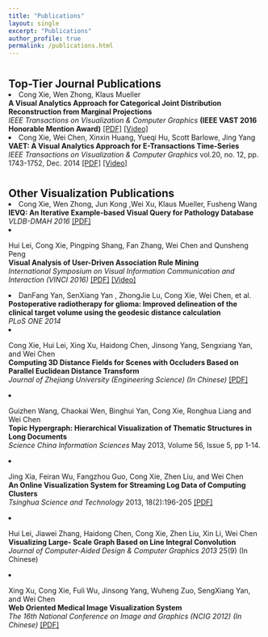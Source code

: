 ```yaml
---
title: "Publications"
layout: single
excerpt: "Publications"
author_profile: true
permalink: /publications.html
---
```



<h2 style="margin-bottom:0px;padding-top:10px;">Top-Tier Journal Publications</h2>

<!-- Item: Pont-Tuset2016a -->
<li >
Cong Xie, Wen Zhong, Klaus Mueller
<br><b>A Visual Analytics Approach for Categorical Joint Distribution Reconstruction from Marginal Projections</b><br>
<i>IEEE Transactions on Visualization & Computer Graphics</i>
<b>(IEEE VAST 2016 Honorable Mention Award)</b>
<a href="http://www3.cs.stonybrook.edu/~coxie/homepage_files/vast261_latest.pdf">[PDF]</a>
<a href="http://www3.cs.stonybrook.edu/~coxie/homepage_files/video.mp4">[Video]</a>

</li>

<li >
Cong Xie, Wei Chen, Xinxin Huang, Yueqi Hu, Scott Barlowe, Jing Yang
<br><b>VAET: A Visual Analytics Approach for E-Transactions Time-Series</b><br>
<i>IEEE Transactions on Visualization & Computer Graphics</i>
vol.20, no. 12, pp. 1743-1752, Dec. 2014
<a href="http://www3.cs.stonybrook.edu/~coxie/homepage_files/paper247.pdf">[PDF]</a>
<a href="http://www3.cs.stonybrook.edu/~coxie/homepage_files/file247-6.mp4">[Video]</a>
</li>

<h2 style="margin-bottom:0px;padding-top:10px;">Other Visualization Publications</h2>

<li >
Cong Xie, Wen Zhong, Jun Kong ,Wei Xu, Klaus Mueller, Fusheng Wang
<br><b>IEVQ: An Iterative Example-based Visual Query for Pathology Database</b><br>
<i>VLDB-DMAH 2016</i>
<a href="http://www3.cs.stonybrook.edu/~coxie/homepage_files/dmah10.pdf">[PDF]</a>
</li>

<li ><p>
Hui Lei, Cong Xie, Pingping Shang, Fan Zhang, Wei Chen and Qunsheng Peng
<br><b>Visual Analysis of User-Driven Association Rule Mining</b><br>
<i>International Symposium on Visual Information Communication and Interaction (VINCI 2016)</i>
<a href="http://www3.cs.stonybrook.edu/~coxie/homepage_files/Association.pdf">[PDF]</a>
<a href="http://www3.cs.stonybrook.edu/~coxie/homepage_files/Association_v2.mp4">[Video]</a>
</p>
</li>
<li >
DanFang Yan, SenXiang Yan , ZhongJie Lu, Cong Xie, Wei Chen, et al.
<br><b>Postoperative radiotherapy for glioma: Improved delineation of the clinical target volume using the geodesic distance calculation</b><br>
<i>PLoS ONE 2014</i>
</li>

<li ><p>
Cong Xie, Hui Lei, Xing Xu, Haidong Chen, Jinsong Yang, Sengxiang Yan, and Wei Chen
<br><b>Computing 3D Distance Fields for Scenes with Occluders Based on Parallel Euclidean Distance Transform</b><br>
<i>Journal of Zhejiang University (Engineering Science) (In Chinese)</i>
<a href="http://www3.cs.stonybrook.edu/~coxie/homepage_files/3DPBA.pdf">[PDF]</a>
</p>
</li>

<li ><p>
Guizhen Wang, Chaokai Wen, Binghui Yan, Cong Xie, Ronghua Liang and Wei Chen
<br><b>Topic Hypergraph: Hierarchical Visualization of Thematic Structures in Long Documents</b><br>
<i>Science China Information Sciences</i>
May 2013, Volume 56, Issue 5, pp 1-14.</p>
</li>

<li ><p>
Jing Xia, Feiran Wu, Fangzhou Guo, Cong Xie, Zhen Liu, and Wei Chen
<br><b>An Online Visualization System for Streaming Log Data of Computing Clusters</b><br>
<i>Tsinghua Science and Technology</i>
2013, 18(2):196-205
<a href="http://www3.cs.stonybrook.edu/~coxie/homepage_files/stream.pdf">[PDF]</a>
</p>
</li>

<li ><p>
Hui Lei, Jiawei Zhang, Haidong Chen, Cong Xie, Zhen Liu, Xin Li, Wei Chen
<br><b>Visualizing Large- Scale Graph Based on Line Integral Convolution</b><br>
<i>Journal of Computer-Aided Design & Computer Graphics 2013</i>
25(9) (In Chinese)
</p>

<li ><p>
Xing Xu, Cong Xie, Fuli Wu, Jinsong Yang, Wuheng Zuo, SengXiang Yan, and Wei Chen
<br><b>Web Oriented Medical Image Visualization System</b><br>
<i>The 16th National Conference on Image and Graphics (NCIG 2012) (In Chinese)</i>
<a href="http://www3.cs.stonybrook.edu/~coxie/homepage_files/Web.pdf">[PDF]</a>
</p>
</li>
</li>
